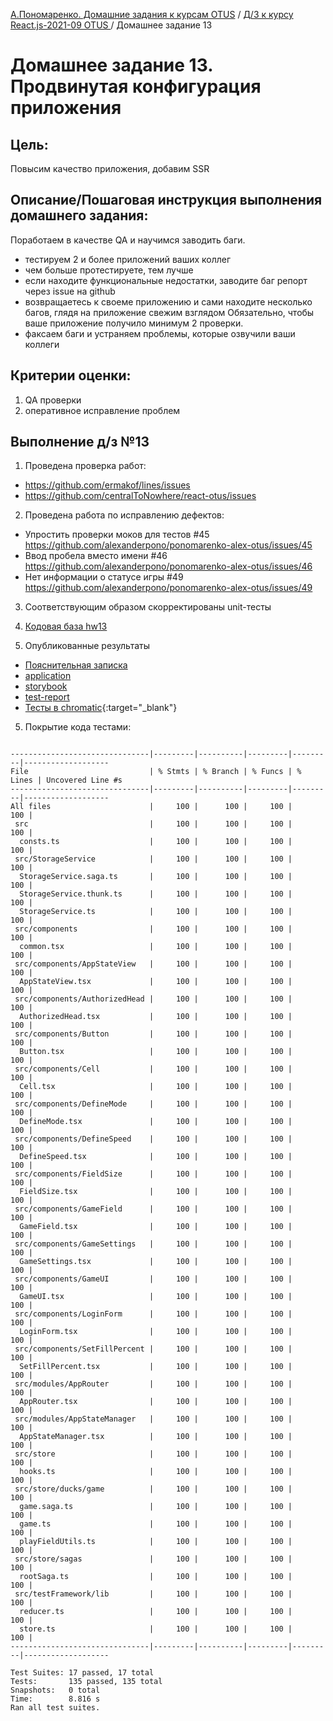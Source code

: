 [А.Пономаренко. Домашние задания к курсам OTUS](../../README.md) / [Д/З к курсу React.js-2021-09 OTUS ](../README.md) / Домашнее задание 13

# Домашнее задание 13. Продвинутая конфигурация приложения

## Цель:

Повысим качество приложения, добавим SSR

## Описание/Пошаговая инструкция выполнения домашнего задания:
Поработаем в качестве QA и научимся заводить баги.
* тестируем 2 и более приложений ваших коллег
* чем больше протестируете, тем лучше
* если находите функциональные недостатки, заводите баг репорт через issue на github
* возвращаетесь к своеме приложению и сами находите несколько багов, глядя на приложение свежим взглядом Обязательно, чтобы ваше приложение получило минимум 2 проверки.
* факсаем баги и устраняем проблемы, которые озвучили ваши коллеги


## Критерии оценки:

1. QA проверки
2. оперативное исправление проблем




## Выполнение д/з №13

1. Проведена проверка работ:
* https://github.com/ermakof/lines/issues
* https://github.com/centralToNowhere/react-otus/issues

2. Проведена работа по исправлению дефектов:
* Упростить проверки моков для тестов #45  https://github.com/alexanderpono/ponomarenko-alex-otus/issues/45 
* Ввод пробела вместо имени #46 https://github.com/alexanderpono/ponomarenko-alex-otus/issues/46 
* Нет информации о статусе игры #49 https://github.com/alexanderpono/ponomarenko-alex-otus/issues/49 

3. Соответствующим образом скорректированы unit-тесты

4. [Кодовая база hw13](https://github.com/alexanderpono/ponomarenko-alex-otus/commits/react-hw13)

5. Опубликованные результаты
* [Пояснительная записка](https://alexanderpono.github.io/ponomarenko-alex-otus/react-2021-09/hw13)
* [application](https://alexanderpono.github.io/ponomarenko-alex-otus/react-2021-09/hw13/application)
* [storybook](https://alexanderpono.github.io/ponomarenko-alex-otus/react-2021-09/hw13/storybook)
* [test-report](https://alexanderpono.github.io/ponomarenko-alex-otus/react-2021-09/hw13/test-report/testResult.html)
* [Тесты в chromatic](https://www.chromatic.com/builds?appId=6168a14038f17a003a388098){:target="_blank"}

5. Покрытие кода тестами:

```

-------------------------------|---------|----------|---------|---------|-------------------
File                           | % Stmts | % Branch | % Funcs | % Lines | Uncovered Line #s 
-------------------------------|---------|----------|---------|---------|-------------------
All files                      |     100 |      100 |     100 |     100 |                   
 src                           |     100 |      100 |     100 |     100 |                   
  consts.ts                    |     100 |      100 |     100 |     100 |                   
 src/StorageService            |     100 |      100 |     100 |     100 |                   
  StorageService.saga.ts       |     100 |      100 |     100 |     100 |                   
  StorageService.thunk.ts      |     100 |      100 |     100 |     100 |                   
  StorageService.ts            |     100 |      100 |     100 |     100 |                   
 src/components                |     100 |      100 |     100 |     100 |                   
  common.tsx                   |     100 |      100 |     100 |     100 |                   
 src/components/AppStateView   |     100 |      100 |     100 |     100 |                   
  AppStateView.tsx             |     100 |      100 |     100 |     100 |                   
 src/components/AuthorizedHead |     100 |      100 |     100 |     100 |                   
  AuthorizedHead.tsx           |     100 |      100 |     100 |     100 |                   
 src/components/Button         |     100 |      100 |     100 |     100 |                   
  Button.tsx                   |     100 |      100 |     100 |     100 |                   
 src/components/Cell           |     100 |      100 |     100 |     100 |                   
  Cell.tsx                     |     100 |      100 |     100 |     100 |                   
 src/components/DefineMode     |     100 |      100 |     100 |     100 |                   
  DefineMode.tsx               |     100 |      100 |     100 |     100 |                   
 src/components/DefineSpeed    |     100 |      100 |     100 |     100 |                   
  DefineSpeed.tsx              |     100 |      100 |     100 |     100 |                   
 src/components/FieldSize      |     100 |      100 |     100 |     100 |                   
  FieldSize.tsx                |     100 |      100 |     100 |     100 |                   
 src/components/GameField      |     100 |      100 |     100 |     100 |                   
  GameField.tsx                |     100 |      100 |     100 |     100 |                   
 src/components/GameSettings   |     100 |      100 |     100 |     100 |                   
  GameSettings.tsx             |     100 |      100 |     100 |     100 |                   
 src/components/GameUI         |     100 |      100 |     100 |     100 |                   
  GameUI.tsx                   |     100 |      100 |     100 |     100 |                   
 src/components/LoginForm      |     100 |      100 |     100 |     100 |                   
  LoginForm.tsx                |     100 |      100 |     100 |     100 |                   
 src/components/SetFillPercent |     100 |      100 |     100 |     100 |                   
  SetFillPercent.tsx           |     100 |      100 |     100 |     100 |                   
 src/modules/AppRouter         |     100 |      100 |     100 |     100 |                   
  AppRouter.tsx                |     100 |      100 |     100 |     100 |                   
 src/modules/AppStateManager   |     100 |      100 |     100 |     100 |                   
  AppStateManager.tsx          |     100 |      100 |     100 |     100 |                   
 src/store                     |     100 |      100 |     100 |     100 |                   
  hooks.ts                     |     100 |      100 |     100 |     100 |                   
 src/store/ducks/game          |     100 |      100 |     100 |     100 |                   
  game.saga.ts                 |     100 |      100 |     100 |     100 |                   
  game.ts                      |     100 |      100 |     100 |     100 |                   
  playFieldUtils.ts            |     100 |      100 |     100 |     100 |                   
 src/store/sagas               |     100 |      100 |     100 |     100 |                   
  rootSaga.ts                  |     100 |      100 |     100 |     100 |                   
 src/testFramework/lib         |     100 |      100 |     100 |     100 |                   
  reducer.ts                   |     100 |      100 |     100 |     100 |                   
  store.ts                     |     100 |      100 |     100 |     100 |                   
-------------------------------|---------|----------|---------|---------|-------------------

Test Suites: 17 passed, 17 total
Tests:       135 passed, 135 total
Snapshots:   0 total
Time:        8.816 s
Ran all test suites.


```



